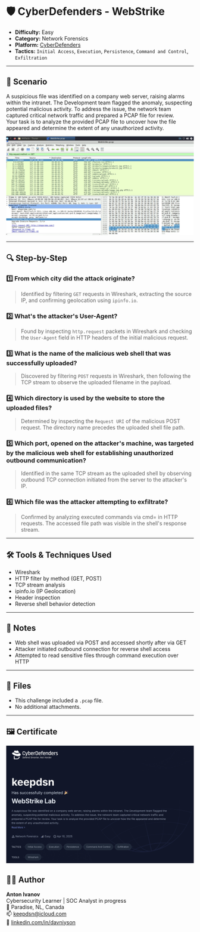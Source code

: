 
# 🛡️ CyberDefenders - WebStrike

- **Difficulty:** Easy  
- **Category:** Network Forensics
- **Platform:** [CyberDefenders](https://cyberdefenders.org/dashboard/)
- **Tactics:**  `Initial Access`, `Execution`, `Persistence`, `Command and Control`, `Exfiltration`
---

## 📌 Scenario

A suspicious file was identified on a company web server, raising alarms within the intranet. The Development team flagged the anomaly, suspecting potential malicious activity. To address the issue, the network team captured critical network traffic and prepared a PCAP file for review. \
Your task is to analyze the provided PCAP file to uncover how the file appeared and determine the extent of any unauthorized activity.

![Cyberdefenders screenshot](./web_scr.jpg)

---

## 🔍 Step-by-Step

### 1️⃣ From which city did the attack originate?

> Identified by filtering `GET` requests in Wireshark, extracting the source IP, and confirming geolocation using `ipinfo.io`.

### 2️⃣ What's the attacker's User-Agent?

> Found by inspecting `http.request` packets in Wireshark and checking the `User-Agent` field in HTTP headers of the initial malicious request.

### 3️⃣ What is the name of the malicious web shell that was successfully uploaded?

> Discovered by filtering `POST` requests in Wireshark, then following the TCP stream to observe the uploaded filename in the payload.

### 4️⃣ Which directory is used by the website to store the uploaded files?

> Determined by inspecting the `Request URI` of the malicious POST request. The directory name precedes the uploaded shell file path.

### 5️⃣ Which port, opened on the attacker's machine, was targeted by the malicious web shell for establishing unauthorized outbound communication?

> Identified in the same TCP stream as the uploaded shell by observing outbound TCP connection initiated from the server to the attacker's IP.

### 6️⃣ Which file was the attacker attempting to exfiltrate?

> Confirmed by analyzing executed commands via cmd= in HTTP requests. The accessed file path was visible in the shell's response stream.

---

## 🛠 Tools & Techniques Used

- Wireshark
- HTTP filter by method (GET, POST)
- TCP stream analysis
- ipinfo.io (IP Geolocation)
- Header inspection
- Reverse shell behavior detection

---

## 🧠 Notes

- Web shell was uploaded via POST and accessed shortly after via GET
- Attacker initiated outbound connection for reverse shell access
- Attempted to read sensitive files through command execution over HTTP

---

## 📂 Files

- This challenge included a `.pcap` file.
- No additional attachments.

---

## 🖼 Certificate

![Cyberdefenders certificate](./web_cert.jpg)



## 🧑‍💻 Author

**Anton Ivanov**  
Cybersecurity Learner | SOC Analyst in progress  
📍 Paradise, NL, Canada  
📫 [keepdsn@icloud.com](mailto:keepdsn@icloud.com)  
🔗 [linkedin.com/in/davniyson](https://linkedin.com/in/davniyson)
